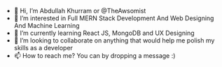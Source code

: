 - 👋 Hi, I’m Abdullah Khurram or @TheAwsomist
- 👀 I’m interested in Full MERN Stack Development And Web Designing And Machine Learning
- 🌱 I’m currently learning React JS, MongoDB and UX Designing
- 💞️ I’m looking to collaborate on anything that would help me polish my skills as a developer
- 📫 How to reach me? You can by dropping a message :)

<!---
TheAwsomist/TheAwsomist is a ✨ special ✨ repository because its `README.md` (this file) appears on your GitHub profile.
You can click the Preview link to take a look at your changes.
--->
